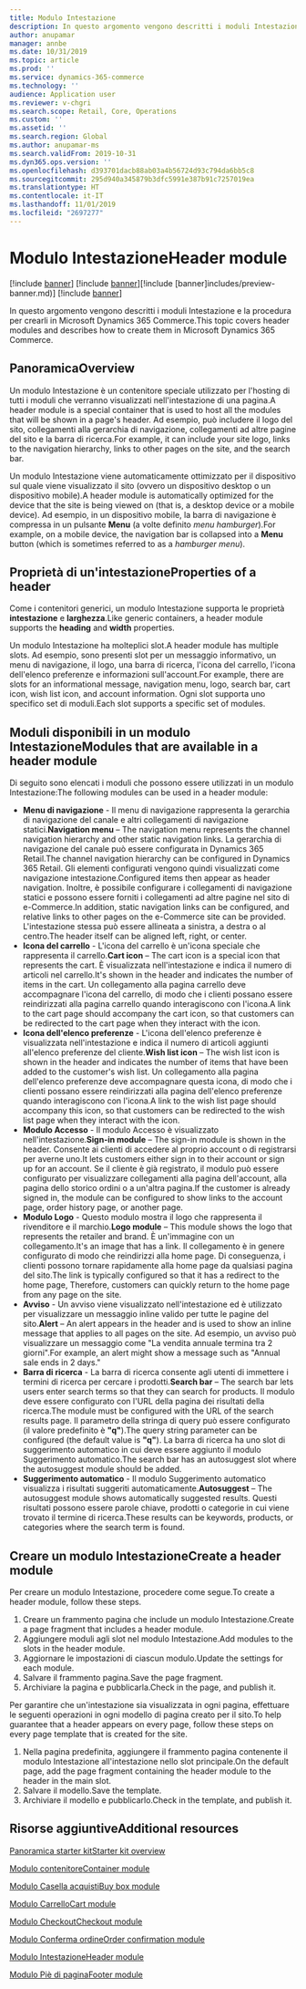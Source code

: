 ```yaml
---
title: Modulo Intestazione
description: In questo argomento vengono descritti i moduli Intestazione e la procedura per crearli in Microsoft Dynamics 365 Commerce.
author: anupamar
manager: annbe
ms.date: 10/31/2019
ms.topic: article
ms.prod: ''
ms.service: dynamics-365-commerce
ms.technology: ''
audience: Application user
ms.reviewer: v-chgri
ms.search.scope: Retail, Core, Operations
ms.custom: ''
ms.assetid: ''
ms.search.region: Global
ms.author: anupamar-ms
ms.search.validFrom: 2019-10-31
ms.dyn365.ops.version: ''
ms.openlocfilehash: d393701dacb88ab03a4b56724d93c794da6bb5c8
ms.sourcegitcommit: 295d940a345879b3dfc5991e387b91c7257019ea
ms.translationtype: HT
ms.contentlocale: it-IT
ms.lasthandoff: 11/01/2019
ms.locfileid: "2697277"
---
```

# <a name="header-module"></a><span data-ttu-id="0d899-103">Modulo Intestazione</span><span class="sxs-lookup"><span data-stu-id="0d899-103">Header module</span></span>

<span data-ttu-id="0d899-104">[!include [banner](includes/preview-banner.md)] [!include [banner](includes/banner.md)]</span><span class="sxs-lookup"><span data-stu-id="0d899-104">[!include [banner]includes/preview-banner.md)] [!include [banner](includes/banner.md)]</span></span>

<span data-ttu-id="0d899-105">In questo argomento vengono descritti i moduli Intestazione e la procedura per crearli in Microsoft Dynamics 365 Commerce.</span><span class="sxs-lookup"><span data-stu-id="0d899-105">This topic covers header modules and describes how to create them in Microsoft Dynamics 365 Commerce.</span></span>

## <a name="overview"></a><span data-ttu-id="0d899-106">Panoramica</span><span class="sxs-lookup"><span data-stu-id="0d899-106">Overview</span></span>

<span data-ttu-id="0d899-107">Un modulo Intestazione è un contenitore speciale utilizzato per l'hosting di tutti i moduli che verranno visualizzati nell'intestazione di una pagina.</span><span class="sxs-lookup"><span data-stu-id="0d899-107">A header module is a special container that is used to host all the modules that will be shown in a page's header.</span></span> <span data-ttu-id="0d899-108">Ad esempio, può includere il logo del sito, collegamenti alla gerarchia di navigazione, collegamenti ad altre pagine del sito e la barra di ricerca.</span><span class="sxs-lookup"><span data-stu-id="0d899-108">For example, it can include your site logo, links to the navigation hierarchy, links to other pages on the site, and the search bar.</span></span>

<span data-ttu-id="0d899-109">Un modulo Intestazione viene automaticamente ottimizzato per il dispositivo sul quale viene visualizzato il sito (ovvero un dispositivo desktop o un dispositivo mobile).</span><span class="sxs-lookup"><span data-stu-id="0d899-109">A header module is automatically optimized for the device that the site is being viewed on (that is, a desktop device or a mobile device).</span></span> <span data-ttu-id="0d899-110">Ad esempio, in un dispositivo mobile, la barra di navigazione è compressa in un pulsante **Menu** (a volte definito *menu hamburger*).</span><span class="sxs-lookup"><span data-stu-id="0d899-110">For example, on a mobile device, the navigation bar is collapsed into a **Menu** button (which is sometimes referred to as a *hamburger menu*).</span></span>

## <a name="properties-of-a-header"></a><span data-ttu-id="0d899-111">Proprietà di un'intestazione</span><span class="sxs-lookup"><span data-stu-id="0d899-111">Properties of a header</span></span>

<span data-ttu-id="0d899-112">Come i contenitori generici, un modulo Intestazione supporta le proprietà **intestazione** e **larghezza**.</span><span class="sxs-lookup"><span data-stu-id="0d899-112">Like generic containers, a header module supports the **heading** and **width** properties.</span></span>

<span data-ttu-id="0d899-113">Un modulo Intestazione ha molteplici slot.</span><span class="sxs-lookup"><span data-stu-id="0d899-113">A header module has multiple slots.</span></span> <span data-ttu-id="0d899-114">Ad esempio, sono presenti slot per un messaggio informativo, un menu di navigazione, il logo, una barra di ricerca, l'icona del carrello, l'icona dell'elenco preferenze e informazioni sull'account.</span><span class="sxs-lookup"><span data-stu-id="0d899-114">For example, there are slots for an informational message, navigation menu, logo, search bar, cart icon, wish list icon, and account information.</span></span> <span data-ttu-id="0d899-115">Ogni slot supporta uno specifico set di moduli.</span><span class="sxs-lookup"><span data-stu-id="0d899-115">Each slot supports a specific set of modules.</span></span>

## <a name="modules-that-are-available-in-a-header-module"></a><span data-ttu-id="0d899-116">Moduli disponibili in un modulo Intestazione</span><span class="sxs-lookup"><span data-stu-id="0d899-116">Modules that are available in a header module</span></span>

<span data-ttu-id="0d899-117">Di seguito sono elencati i moduli che possono essere utilizzati in un modulo Intestazione:</span><span class="sxs-lookup"><span data-stu-id="0d899-117">The following modules can be used in a header module:</span></span>

- <span data-ttu-id="0d899-118">**Menu di navigazione** - Il menu di navigazione rappresenta la gerarchia di navigazione del canale e altri collegamenti di navigazione statici.</span><span class="sxs-lookup"><span data-stu-id="0d899-118">**Navigation menu** – The navigation menu represents the channel navigation hierarchy and other static navigation links.</span></span> <span data-ttu-id="0d899-119">La gerarchia di navigazione del canale può essere configurata in Dynamics 365 Retail.</span><span class="sxs-lookup"><span data-stu-id="0d899-119">The channel navigation hierarchy can be configured in Dynamics 365 Retail.</span></span> <span data-ttu-id="0d899-120">Gli elementi configurati vengono quindi visualizzati come navigazione intestazione.</span><span class="sxs-lookup"><span data-stu-id="0d899-120">Configured items then appear as header navigation.</span></span> <span data-ttu-id="0d899-121">Inoltre, è possibile configurare i collegamenti di navigazione statici e possono essere forniti i collegamenti ad altre pagine nel sito di e-Commerce.</span><span class="sxs-lookup"><span data-stu-id="0d899-121">In addition, static navigation links can be configured, and relative links to other pages on the e-Commerce site can be provided.</span></span> <span data-ttu-id="0d899-122">L'intestazione stessa può essere allineata a sinistra, a destra o al centro.</span><span class="sxs-lookup"><span data-stu-id="0d899-122">The header itself can be aligned left, right, or center.</span></span>
- <span data-ttu-id="0d899-123">**Icona del carrello** - L'icona del carrello è un'icona speciale che rappresenta il carrello.</span><span class="sxs-lookup"><span data-stu-id="0d899-123">**Cart icon** – The cart icon is a special icon that represents the cart.</span></span> <span data-ttu-id="0d899-124">È visualizzata nell'intestazione e indica il numero di articoli nel carrello.</span><span class="sxs-lookup"><span data-stu-id="0d899-124">It's shown in the header and indicates the number of items in the cart.</span></span> <span data-ttu-id="0d899-125">Un collegamento alla pagina carrello deve accompagnare l'icona del carrello, di modo che i clienti possano essere reindirizzati alla pagina carrello quando interagiscono con l'icona.</span><span class="sxs-lookup"><span data-stu-id="0d899-125">A link to the cart page should accompany the cart icon, so that customers can be redirected to the cart page when they interact with the icon.</span></span>
- <span data-ttu-id="0d899-126">**Icona dell'elenco preferenze** - L'icona dell'elenco preferenze è visualizzata nell'intestazione e indica il numero di articoli aggiunti all'elenco preferenze del cliente.</span><span class="sxs-lookup"><span data-stu-id="0d899-126">**Wish list icon** – The wish list icon is shown in the header and indicates the number of items that have been added to the customer's wish list.</span></span> <span data-ttu-id="0d899-127">Un collegamento alla pagina dell'elenco preferenze deve accompagnare questa icona, di modo che i clienti possano essere reindirizzati alla pagina dell'elenco preferenze quando interagiscono con l'icona.</span><span class="sxs-lookup"><span data-stu-id="0d899-127">A link to the wish list page should accompany this icon, so that customers can be redirected to the wish list page when they interact with the icon.</span></span>
- <span data-ttu-id="0d899-128">**Modulo Accesso** - Il modulo Accesso è visualizzato nell'intestazione.</span><span class="sxs-lookup"><span data-stu-id="0d899-128">**Sign-in module** – The sign-in module is shown in the header.</span></span> <span data-ttu-id="0d899-129">Consente ai clienti di accedere al proprio account o di registrarsi per averne uno.</span><span class="sxs-lookup"><span data-stu-id="0d899-129">It lets customers either sign in to their account or sign up for an account.</span></span> <span data-ttu-id="0d899-130">Se il cliente è già registrato, il modulo può essere configurato per visualizzare collegamenti alla pagina dell'account, alla pagina dello storico ordini o a un'altra pagina.</span><span class="sxs-lookup"><span data-stu-id="0d899-130">If the customer is already signed in, the module can be configured to show links to the account page, order history page, or another page.</span></span>
- <span data-ttu-id="0d899-131">**Modulo Logo** - Questo modulo mostra il logo che rappresenta il rivenditore e il marchio.</span><span class="sxs-lookup"><span data-stu-id="0d899-131">**Logo module** – This module shows the logo that represents the retailer and brand.</span></span> <span data-ttu-id="0d899-132">È un'immagine con un collegamento.</span><span class="sxs-lookup"><span data-stu-id="0d899-132">It's an image that has a link.</span></span> <span data-ttu-id="0d899-133">Il collegamento è in genere configurato di modo che reindirizzi alla home page. Di conseguenza, i clienti possono tornare rapidamente alla home page da qualsiasi pagina del sito.</span><span class="sxs-lookup"><span data-stu-id="0d899-133">The link is typically configured so that it has a redirect to the home page, Therefore, customers can quickly return to the home page from any page on the site.</span></span>
- <span data-ttu-id="0d899-134">**Avviso** - Un avviso viene visualizzato nell'intestazione ed è utilizzato per visualizzare un messaggio inline valido per tutte le pagine del sito.</span><span class="sxs-lookup"><span data-stu-id="0d899-134">**Alert** – An alert appears in the header and is used to show an inline message that applies to all pages on the site.</span></span> <span data-ttu-id="0d899-135">Ad esempio, un avviso può visualizzare un messaggio come "La vendita annuale termina tra 2 giorni".</span><span class="sxs-lookup"><span data-stu-id="0d899-135">For example, an alert might show a message such as "Annual sale ends in 2 days."</span></span>
- <span data-ttu-id="0d899-136">**Barra di ricerca** - La barra di ricerca consente agli utenti di immettere i termini di ricerca per cercare i prodotti.</span><span class="sxs-lookup"><span data-stu-id="0d899-136">**Search bar** – The search bar lets users enter search terms so that they can search for products.</span></span> <span data-ttu-id="0d899-137">Il modulo deve essere configurato con l'URL della pagina dei risultati della ricerca.</span><span class="sxs-lookup"><span data-stu-id="0d899-137">The module must be configured with the URL of the search results page.</span></span> <span data-ttu-id="0d899-138">Il parametro della stringa di query può essere configurato (il valore predefinito è **"q"**).</span><span class="sxs-lookup"><span data-stu-id="0d899-138">The query string parameter can be configured (the default value is **"q"**).</span></span> <span data-ttu-id="0d899-139">La barra di ricerca ha uno slot di suggerimento automatico in cui deve essere aggiunto il modulo Suggerimento automatico.</span><span class="sxs-lookup"><span data-stu-id="0d899-139">The search bar has an autosuggest slot where the autosuggest module should be added.</span></span>
- <span data-ttu-id="0d899-140">**Suggerimento automatico** - Il modulo Suggerimento automatico visualizza i risultati suggeriti automaticamente.</span><span class="sxs-lookup"><span data-stu-id="0d899-140">**Autosuggest** – The autosuggest module shows automatically suggested results.</span></span> <span data-ttu-id="0d899-141">Questi risultati possono essere parole chiave, prodotti o categorie in cui viene trovato il termine di ricerca.</span><span class="sxs-lookup"><span data-stu-id="0d899-141">These results can be keywords, products, or categories where the search term is found.</span></span>

## <a name="create-a-header-module"></a><span data-ttu-id="0d899-142">Creare un modulo Intestazione</span><span class="sxs-lookup"><span data-stu-id="0d899-142">Create a header module</span></span>

<span data-ttu-id="0d899-143">Per creare un modulo Intestazione, procedere come segue.</span><span class="sxs-lookup"><span data-stu-id="0d899-143">To create a header module, follow these steps.</span></span>

1. <span data-ttu-id="0d899-144">Creare un frammento pagina che include un modulo Intestazione.</span><span class="sxs-lookup"><span data-stu-id="0d899-144">Create a page fragment that includes a header module.</span></span>
1. <span data-ttu-id="0d899-145">Aggiungere moduli agli slot nel modulo Intestazione.</span><span class="sxs-lookup"><span data-stu-id="0d899-145">Add modules to the slots in the header module.</span></span>
1. <span data-ttu-id="0d899-146">Aggiornare le impostazioni di ciascun modulo.</span><span class="sxs-lookup"><span data-stu-id="0d899-146">Update the settings for each module.</span></span>
1. <span data-ttu-id="0d899-147">Salvare il frammento pagina.</span><span class="sxs-lookup"><span data-stu-id="0d899-147">Save the page fragment.</span></span> 
1. <span data-ttu-id="0d899-148">Archiviare la pagina e pubblicarla.</span><span class="sxs-lookup"><span data-stu-id="0d899-148">Check in the page, and publish it.</span></span>

<span data-ttu-id="0d899-149">Per garantire che un'intestazione sia visualizzata in ogni pagina, effettuare le seguenti operazioni in ogni modello di pagina creato per il sito.</span><span class="sxs-lookup"><span data-stu-id="0d899-149">To help guarantee that a header appears on every page, follow these steps on every page template that is created for the site.</span></span>

1. <span data-ttu-id="0d899-150">Nella pagina predefinita, aggiungere il frammento pagina contenente il modulo Intestazione all'intestazione nello slot principale.</span><span class="sxs-lookup"><span data-stu-id="0d899-150">On the default page, add the page fragment containing the header module to the header in the main slot.</span></span>
1. <span data-ttu-id="0d899-151">Salvare il modello.</span><span class="sxs-lookup"><span data-stu-id="0d899-151">Save the template.</span></span> 
1. <span data-ttu-id="0d899-152">Archiviare il modello e pubblicarlo.</span><span class="sxs-lookup"><span data-stu-id="0d899-152">Check in the template, and publish it.</span></span>

## <a name="additional-resources"></a><span data-ttu-id="0d899-153">Risorse aggiuntive</span><span class="sxs-lookup"><span data-stu-id="0d899-153">Additional resources</span></span>

[<span data-ttu-id="0d899-154">Panoramica starter kit</span><span class="sxs-lookup"><span data-stu-id="0d899-154">Starter kit overview</span></span>](starter-kit-overview.md)

[<span data-ttu-id="0d899-155">Modulo contenitore</span><span class="sxs-lookup"><span data-stu-id="0d899-155">Container module</span></span>](add-container-module.md)

[<span data-ttu-id="0d899-156">Modulo Casella acquisti</span><span class="sxs-lookup"><span data-stu-id="0d899-156">Buy box module</span></span>](add-buy-box.md)

[<span data-ttu-id="0d899-157">Modulo Carrello</span><span class="sxs-lookup"><span data-stu-id="0d899-157">Cart module</span></span>](add-cart-module.md)

[<span data-ttu-id="0d899-158">Modulo Checkout</span><span class="sxs-lookup"><span data-stu-id="0d899-158">Checkout module</span></span>](add-checkout-module.md)

[<span data-ttu-id="0d899-159">Modulo Conferma ordine</span><span class="sxs-lookup"><span data-stu-id="0d899-159">Order confirmation module</span></span>](order-confirmation-module.md)

[<span data-ttu-id="0d899-160">Modulo Intestazione</span><span class="sxs-lookup"><span data-stu-id="0d899-160">Header module</span></span>](author-header-module.md)

[<span data-ttu-id="0d899-161">Modulo Piè di pagina</span><span class="sxs-lookup"><span data-stu-id="0d899-161">Footer module</span></span>](author-footer-module.md)
